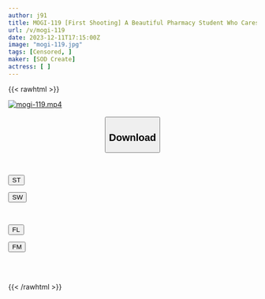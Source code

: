 ```yaml
---
author: j91
title: MOGI-119 [First Shooting] A Beautiful Pharmacy Student Who Cares About Her Family.Currently, She Has No Boyfriend And Only Has A Small Number Of People.She Is The Type Who Doesn’t Use Popular Matching Apps And Gets To Know People Of The Opposite Sex Through Introductions Or Over Drinks.Even Now, She Drinks A*****l Even Though It’s Embarrassing When She Has Sex. You Can Relax With Riru-Chan, 20 Years Old Riru Asano
url: /v/mogi-119
date: 2023-12-11T17:15:00Z
image: "mogi-119.jpg"
tags: [Censored, ]
maker: [SOD Create]
actress: [ ]
---
```



{{< rawhtml >}}

<div class="video" data-videoid="QK8xj242l4f0m9j">
    <a href="javascript:;">
        <img src="/v/mogi-119/mogi-119.jpg" width="WIDTH" height="HEIGHT" alt="mogi-119.mp4" loading="lazy">
    </a>
</div>

<script type="text/javascript" src="https://j91.asia/asset/on-demand-st.js"></script>

<br>
  <link rel="stylesheet" href="https://j91.asia/asset/bs5.css">
  
  <center>
  <button class="btn btn-primary" type="button" data-bs-toggle="collapse" data-bs-target=".multi-collapse" aria-expanded="false" aria-controls="multiCollapseExample1 multiCollapseExample2"><h2>Download</h2></button></center>
</p>
<div class="row">
  <div class="col">
    <div class="collapse multi-collapse" id="multiCollapseExample1">
      <div class="card card-body">
	      	      <br>
<div class="buttons">  
<p><a href="https://streamtape.to/v/QK8xj242l4f0m9j" target="_blank"><button class="btn-hover color-3"><i class="fa fa-download"></i> ST</button></a></p>
<p><a href="https://flaswish.com/qchiag8f9bsv" target="_blank"><button class="btn-hover color-2"><i class="fa fa-download"></i> SW</button></a></p></div>
    </div>
  </div>
</div>
  <div class="col">
    <div class="collapse multi-collapse" id="multiCollapseExample2">
      <div class="card card-body">
	      <br>
<div class="buttons">
<p><a href="https://filelions.site/f/0s279e5uqyuk" target="_blank"><button class="btn-hover color-9"><i class="fa fa-download"></i> FL</button></a></p>
<p><a href="https://filemoon.sx/d/emwgxqpfn0xa" target="_blank"><button class="btn-hover color-8"><i class="fa fa-download"></i> FM</button></a></p></div>
<br><br>
      </div>
    </div>
  </div>
</div>

{{< /rawhtml >}}